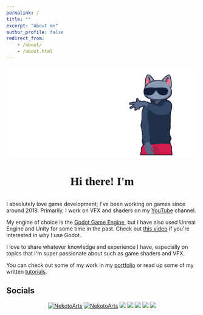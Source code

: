 ```yaml
---
permalink: /
title: ""
excerpt: "About me"
author_profile: false
redirect_from:
    - /about/
    - /about.html
---
```


<!-- <link rel="stylesheet" href="main_page_custom.css"> -->

<link rel="stylesheet" href="about_custom.css">

<div>
<style scoped>
.banner_container {
    position: relative;
    animation: slideInFromRight 1s ease-out;
}
.banner_paint_layer {
    position: relative;
    animation: banner_back 2s ease-in-out;
    animation-iteration-count: infinite;
}
.banner_text_layer {
    position: absolute;
    top: 0;
    left: 0;
}
.banner_nekoto_layer {
    position: absolute;
    top: 0;
    left: 0;
    animation: banner_front 2s ease-in-out;
    animation-iteration-count: infinite;
}
@keyframes slideInFromRight {
0% {
transform: translateX(100%);
}
100% {
transform: translateX(0);
}
}
@keyframes wipe-in-left {
  from {
    clip-path: inset(0 0 0 100%);
  }
  to {
    clip-path: inset(0 0 0 0);
  }
}
[transition-style="in:wipe:left"] {
  animation: 2.5s cubic-bezier(.25, 1, .30, 1) wipe-in-left both;
}
@keyframes banner_back {
0% {
transform: translateX(-5px);
}
50% {
transform: translateX(5px);
}
100% {
transform: translateX(-5px);
}
}
@keyframes banner_front {
0% {
transform: translateX(5px);
}
50% {
transform: translateX(-5px);
}
100% {
transform: translateX(5px);
}
}
</style>
<div class="banner_container" transition-style="in:wipe:left">
<img class="banner_paint_layer banner" src="/images/Webpage_Banner_Stack/Pain_Splat_layer_draft2.png" />
<img class="banner_text_layer banner" src="/images/Webpage_Banner_Stack/Text_layer_draft2.png" />
<img class="banner_nekoto_layer banner" src="/images/Webpage_Banner_Stack/Nekoto_layer_draft2.png" />
</div>
</div>

<div class="typewriter-basic">
<style scoped>
.container {
    width: 100%;
    display: flex;
    align-items: center;
    align-content: center;
    justify-content: center;
}
.container h1 {
    font-size: 30px;
    font-family: "JetBrains Mono";
    font-weight: 750;
    text-align: center;
}
.auto-type {
    color: #e94560;
}
</style>
    <div class="container">
        <h1>Hi there! I'm <span class="auto-type"></span></h1>
    </div>
    <script src="https://cdn.jsdelivr.net/npm/typed.js@2.0.12"></script>
    <script>
        var typed = new Typed(".auto-type", {
            strings: [
                "a Technical Artist",
                "making VFX",
                "in love with shaders",
                "a hobbyist Game Developer",
                "an Engineering student",
                "a Youtuber, sometimes...",
                "drowning in shader code",
                "making tutorials",
            ],
            typeSpeed: 100,
            backSpeed: 60,
            loop: true,
        });
    </script>

</div>

I absolutely love game development; I've been working on games since around 2018. Primarily, I work on VFX and shaders on my [YouTube](https://www.youtube.com/c/NekotoArts) channel.

My engine of choice is the [Godot Game Engine](https://godotengine.org), but I have also used Unreal Engine and Unity for some time in the past. Check out [this video](https://www.youtube.com/watch?v=ILcP0TeF7fU) if you're interested in why I use Godot.

I love to share whatever knowledge and experience I have, especially on topics that I'm super passionate about such as game shaders and VFX.

You can check out some of my work in my [portfolio](/portfolio/) or read up some of my written [tutorials](/teaching/).

## Socials

<p align="center">
<a href="https://www.youtube.com/channel/UCD7K_FECPHTF0z5okAVlh0g/featured" target="blank"><img src="https://img.shields.io/badge/NekotoArts-%23FF0000.svg?style=for-the-badge&logo=YouTube&logoColor=white" alt="NekotoArts" /></a>
<a href="https://twitter.com/NekotoArts" target="blank"><img src="https://img.shields.io/badge/NekotoArts-%231DA1F2.svg?style=for-the-badge&logo=Twitter&logoColor=white" alt="NekotoArts" /></a>
<a href="https://nekotoarts.itch.io/" target="blank"><img src="https://img.shields.io/badge/Itch-%23FF0B34.svg?style=for-the-badge&logo=Itch.io&logoColor=white" /></a>
<a href="https://godotshaders.com/author/nekotoarts/" target="blank"><img src="https://img.shields.io/badge/Godot_Shaders-%23FFFFFF.svg?style=for-the-badge&logo=godot-engine" /></a>
<a href="https://reddit.com/user/XDGregory" target="blank"><img src="https://img.shields.io/badge/Reddit-FF4500?style=for-the-badge&logo=reddit&logoColor=white" /></a>
<a href="https://discord.gg/eX5Qygqve6" target="blank"><img src="https://img.shields.io/badge/NekotoArts_Server-%235865F2.svg?style=for-the-badge&logo=discord&logoColor=white" /></a>
<a rel="me" href="https://mastodon.gamedev.place/@nekoto"><img src="https://img.shields.io/badge/-MASTODON-%232B90D9?style=for-the-badge&logo=mastodon&logoColor=white" /></a>
</p>
